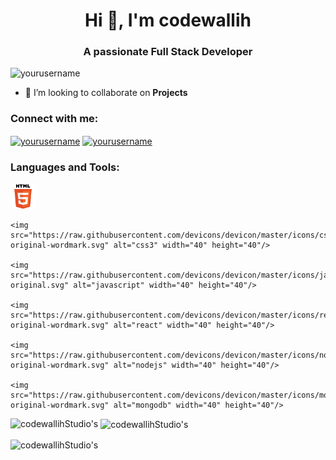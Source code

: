 <h1 align="center">Hi 👋, I'm codewallih</h1>
<h3 align="center">A passionate Full Stack Developer</h3>

<p align="left"> <img src="https://komarev.com/ghpvc/?username=yourusername&label=Profile%20views&color=0e75b6&style=flat" alt="yourusername" /> </p>


- 👯 I’m looking to collaborate on **Projects**




<h3 align="left">Connect with me:</h3>
<p align="left">
<a href="https://x.com/codewallih99" target="blank"><img align="center" src="https://cdn.jsdelivr.net/npm/simple-icons@3.0.1/icons/twitter.svg" alt="yourusername" height="30" width="40" /></a>
<a href="https://www.instagram.com/codewallihstudio" target="blank"><img align="center" src="https://cdn.jsdelivr.net/npm/simple-icons@3.0.1/icons/instagram.svg" alt="yourusername" height="30" width="40" /></a>
</p>

<h3 align="left">Languages and Tools:</h3>
<p align="left">
    <img src="https://raw.githubusercontent.com/devicons/devicon/master/icons/html5/html5-original-wordmark.svg" alt="html5" width="40" height="40"/> 
  
    <img src="https://raw.githubusercontent.com/devicons/devicon/master/icons/css3/css3-original-wordmark.svg" alt="css3" width="40" height="40"/> 
 
    <img src="https://raw.githubusercontent.com/devicons/devicon/master/icons/javascript/javascript-original.svg" alt="javascript" width="40" height="40"/> 
  
    <img src="https://raw.githubusercontent.com/devicons/devicon/master/icons/react/react-original-wordmark.svg" alt="react" width="40" height="40"/> 
 
    <img src="https://raw.githubusercontent.com/devicons/devicon/master/icons/nodejs/nodejs-original-wordmark.svg" alt="nodejs" width="40" height="40"/> 

    <img src="https://raw.githubusercontent.com/devicons/devicon/master/icons/mongodb/mongodb-original-wordmark.svg" alt="mongodb" width="40" height="40"/> 
 
</p>

<p><img align="left" src="https://github-readme-stats.vercel.app/api/top-langs?username=codewallih&show_icons=true&locale=en&layout=compact" alt="codewallihStudio's" /></p>

<p>&nbsp;<img align="center" src="https://github-readme-stats.vercel.app/api?username=codewallih&show_icons=true&locale=en" alt="codewallihStudio's" /></p>

<p><img align="center" src="https://github-readme-streak-stats.herokuapp.com/?user=codewallih&" alt="codewallihStudio's" /></p>
